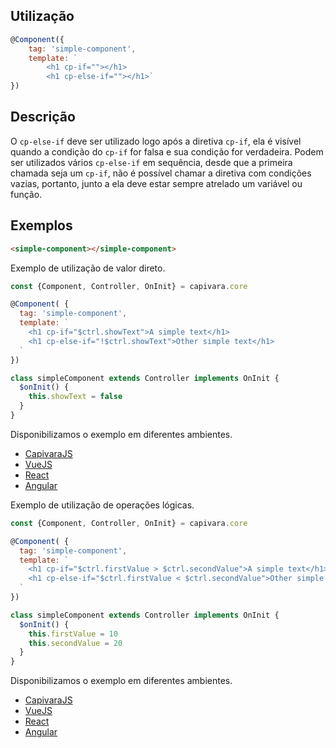 ## Utilização
```js
@Component({
    tag: 'simple-component',
    template: `
        <h1 cp-if=""></h1>
        <h1 cp-else-if=""></h1>`
})
```
## Descrição

O `cp-else-if` deve ser utilizado logo após a diretiva `cp-if`, ela é visível quando a condição do `cp-if` for falsa e sua condição for verdadeira. Podem ser utilizados vários `cp-else-if` em sequência, desde que a primeira chamada seja um `cp-if`, não é possível chamar a diretiva com condições vazias, portanto, junto a ela deve estar sempre atrelado um variável ou função.

## Exemplos

```HTML
<simple-component></simple-component>
```

Exemplo de utilização de valor direto.

```js
const {Component, Controller, OnInit} = capivara.core

@Component( {
  tag: 'simple-component',
  template: `
    <h1 cp-if="$ctrl.showText">A simple text</h1>
    <h1 cp-else-if="!$ctrl.showText">Other simple text</h1>
  `
})

class simpleComponent extends Controller implements OnInit {
  $onInit() {
    this.showText = false
  }
}
```
Disponibilizamos o exemplo em diferentes ambientes.
* [CapivaraJS](https://jsfiddle.net/jcanabarro/zf8gqh0d/367/)
* [VueJS](http://jsfiddle.net/jcanabarro/ygznj9mt/67/)
* [React](http://jsfiddle.net/jcanabarro/td4v7qqd/351/)
* [Angular](https://jsfiddle.net/t0b8xxfj/129/)


Exemplo de utilização de operações lógicas.

```js
const {Component, Controller, OnInit} = capivara.core

@Component( {
  tag: 'simple-component',
  template: `
    <h1 cp-if="$ctrl.firstValue > $ctrl.secondValue">A simple text</h1>
    <h1 cp-else-if="$ctrl.firstValue < $ctrl.secondValue">Other simple text</h1>
  `
})

class simpleComponent extends Controller implements OnInit {
  $onInit() {
    this.firstValue = 10
    this.secondValue = 20
  }
}
```
Disponibilizamos o exemplo em diferentes ambientes.
* [CapivaraJS](https://jsfiddle.net/jcanabarro/zf8gqh0d/369/)
* [VueJS](http://jsfiddle.net/jcanabarro/ygznj9mt/65/)
* [React](http://jsfiddle.net/jcanabarro/td4v7qqd/353/)
* [Angular](https://jsfiddle.net/t0b8xxfj/131/)